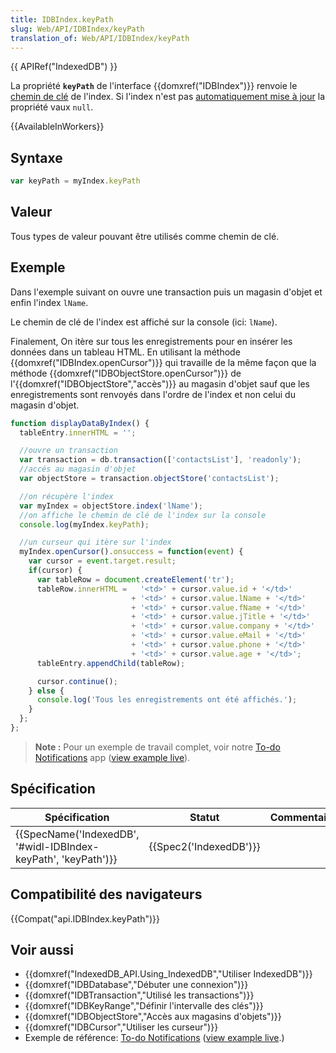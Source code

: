 ```yaml
---
title: IDBIndex.keyPath
slug: Web/API/IDBIndex/keyPath
translation_of: Web/API/IDBIndex/keyPath
---
```

{{ APIRef("IndexedDB") }}

La propriété **`keyPath`** de l'interface {{domxref("IDBIndex")}} renvoie le [chemin de clé](/fr/docs/Web/API/IndexedDB_API/Basic_Concepts_Behind_IndexedDB#gloss_keypath) de l'index. Si l'index n'est pas [automatiquement mise à jour](/fr/IndexedDB/Index#gloss_auto-populated) la propriété vaux `null`.

{{AvailableInWorkers}}

## Syntaxe

```js
var keyPath = myIndex.keyPath
```

## Valeur

Tous types de valeur pouvant être utilisés comme chemin de clé.

## Exemple

Dans l'exemple suivant on ouvre une transaction puis un magasin d'objet et enfin l'index `lName`.

Le chemin de clé de l'index est affiché sur la console (ici: `lName`).

Finalement, On itère sur tous les enregistrements pour en insérer les données dans un tableau HTML. En utilisant la méthode {{domxref("IDBIndex.openCursor")}} qui travaille de la même façon que la méthode {{domxref("IDBObjectStore.openCursor")}} de l'{{domxref("IDBObjectStore","accès")}} au magasin d'objet sauf que les enregistrements sont renvoyés dans l'ordre de l'index et non celui du magasin d'objet.

```js
function displayDataByIndex() {
  tableEntry.innerHTML = '';

  //ouvre un transaction
  var transaction = db.transaction(['contactsList'], 'readonly');
  //accés au magasin d'objet
  var objectStore = transaction.objectStore('contactsList');

  //on récupère l'index
  var myIndex = objectStore.index('lName');
  //on affiche le chemin de clé de l'index sur la console
  console.log(myIndex.keyPath);

  //un curseur qui itère sur l'index
  myIndex.openCursor().onsuccess = function(event) {
    var cursor = event.target.result;
    if(cursor) {
      var tableRow = document.createElement('tr');
      tableRow.innerHTML =   '<td>' + cursor.value.id + '</td>'
                           + '<td>' + cursor.value.lName + '</td>'
                           + '<td>' + cursor.value.fName + '</td>'
                           + '<td>' + cursor.value.jTitle + '</td>'
                           + '<td>' + cursor.value.company + '</td>'
                           + '<td>' + cursor.value.eMail + '</td>'
                           + '<td>' + cursor.value.phone + '</td>'
                           + '<td>' + cursor.value.age + '</td>';
      tableEntry.appendChild(tableRow);

      cursor.continue();
    } else {
      console.log('Tous les enregistrements ont été affichés.');
    }
  };
};
```

> **Note :** Pour un exemple de travail complet, voir notre [To-do Notifications](https://github.com/mdn/to-do-notifications/) app ([view example live](http://mdn.github.io/to-do-notifications/)).

## Spécification

| Spécification                                                                        | Statut                       | Commentaire |
| ------------------------------------------------------------------------------------ | ---------------------------- | ----------- |
| {{SpecName('IndexedDB', '#widl-IDBIndex-keyPath', 'keyPath')}} | {{Spec2('IndexedDB')}} |             |

## Compatibilité des navigateurs

{{Compat("api.IDBIndex.keyPath")}}

## Voir aussi

- {{domxref("IndexedDB_API.Using_IndexedDB","Utiliser IndexedDB")}}
- {{domxref("IDBDatabase","Débuter une connexion")}}
- {{domxref("IDBTransaction","Utilisé les transactions")}}
- {{domxref("IDBKeyRange","Définir l'intervalle des clés")}}
- {{domxref("IDBObjectStore","Accès aux magasins d'objets")}}
- {{domxref("IDBCursor","Utiliser les curseur")}}
- Exemple de référence: [To-do Notifications](https://github.com/mdn/to-do-notifications/tree/gh-pages) ([view example live](http://mdn.github.io/to-do-notifications/).)
